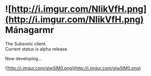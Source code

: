 ![http://i.imgur.com/NIikVfH.png](http://i.imgur.com/NIikVfH.png) Mánagarmr
=========

The Subsonic client.  
Current status is alpha release.

Now developing...

![http://i.imgur.com/gIw5lM0.png](http://i.imgur.com/gIw5lM0.png)
